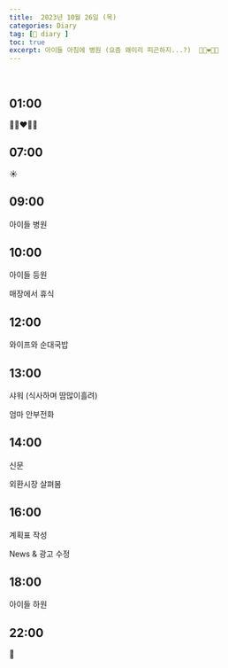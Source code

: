 ```yaml
---
title:  2023년 10월 26일 (목)
categories: Diary
tag: [📒 diary ]
toc: true
excerpt: 아이들 아침에 병원 (요즘 왜이리 피곤하지...?)  👩🏻‍❤️‍👨🏻
---
```

​
## 01:00

👩🏻‍❤️‍👨🏻

## 07:00

☀️

## 09:00

아이들 병원

## 10:00

아이들 등원

매장에서 휴식

## 12:00

와이프와 순대국밥

## 13:00

샤워 (식사하며 땀많이흘려)

엄마 안부전화

## 14:00

신문

외환시장 살펴봄

## 16:00

계획표 작성

News & 광고 수정

## 18:00

아이들 하원

## 22:00

🌙

<br><br><br>